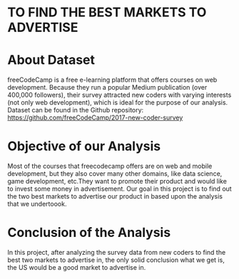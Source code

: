 # TO FIND THE BEST MARKETS TO ADVERTISE
# About Dataset
freeCodeCamp is a free e-learning platform that offers courses on web development. Because they run a popular Medium publication (over 400,000 followers), their survey attracted new coders with varying interests (not only web development), which is ideal for the purpose of our analysis. Dataset can be found in the Github repository: https://github.com/freeCodeCamp/2017-new-coder-survey
# Objective of our Analysis
Most of the courses that freecodecamp offers are on web and mobile development, but they also cover many other domains, like data science, game development, etc.They want to promote their product and would like to invest some money in advertisement. Our goal in this project is to find out the two best markets to advertise our product in based upon the analysis that we undertoook.
# Conclusion of the Analysis
In this project, after analyzing the survey data from new coders to find the best two markets to advertise in, the only solid conclusion what we get is, the US would be a good market to advertise in.

